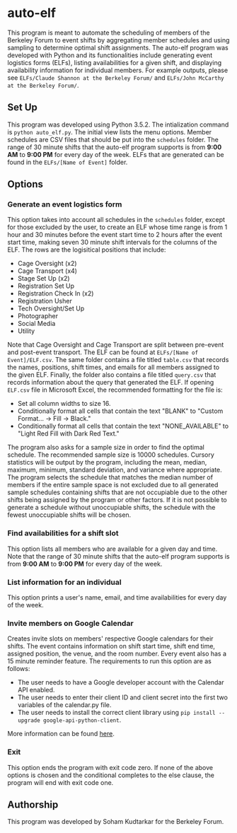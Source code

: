 # auto-elf

This program is meant to automate the scheduling of members of the Berkeley Forum to event shifts by aggregating member schedules and using sampling to determine optimal shift assignments. The auto-elf program was developed with Python and its functionalities include generating event logistics forms (ELFs), listing availabilities for a given shift, and displaying availability information for individual members. For example outputs, please see `ELFs/Claude Shannon at the Berkeley Forum/` and `ELFs/John McCarthy at the Berkeley Forum/`.

## Set Up

This program was developed using Python 3.5.2. The intialization command is `python auto_elf.py`. The initial view lists the menu options. Member schedules are CSV files that should be put into the `schedules` folder. The range of 30 minute shifts that the auto-elf program supports is from **9:00 AM** to **9:00 PM** for every day of the week. ELFs that are generated can be found in the `ELFs/[Name of Event]` folder.

## Options

### Generate an event logistics form

This option takes into account all schedules in the `schedules` folder, except for those excluded by the user, to create an ELF whose time range is from 1 hour and 30 minutes before the event start time to 2 hours after the event start time, making seven 30 minute shift intervals for the columns of the ELF. The rows are the logisitical positions that include:

* Cage Oversight (x2)
* Cage Transport (x4)
* Stage Set Up (x2)
* Registration Set Up
* Registration Check In (x2)
* Registration Usher
* Tech Oversight/Set Up
* Photographer
* Social Media
* Utility

Note that Cage Oversight and Cage Transport are split between pre-event and post-event transport. The ELF can be found at `ELFs/[Name of Event]/ELF.csv`. The same folder contains a file titled `table.csv` that records the names, positions, shift times, and emails for all members assigned to the given ELF. Finally, the folder also contains a file titled `query.csv` that records information about the query that generated the ELF. If opening `ELF.csv` file in Microsoft Excel, the recommended formatting for the file is:

* Set all column widths to size 16.
* Conditionally format all cells that contain the text "BLANK" to "Custom Format... -> Fill -> Black."
* Conditionally format all cells that contain the text "NONE_AVAILABLE" to "Light Red Fill with Dark Red Text."

The program also asks for a sample size in order to find the optimal schedule. The recommended sample size is 10000 schedules. Cursory statistics will be output by the program, including the mean, median, maximum, minimum, standard deviation, and variance where appropriate. The program selects the schedule that matches the median number of members if the entire sample space is not excluded due to all generated sample schedules containing shifts that are not occupiable due to the other shifts being assigned by the program or other factors. If it is not possible to generate a schedule without unoccupiable shifts, the schedule with the fewest unoccupiable shifts will be chosen.

### Find availabilities for a shift slot

This option lists all members who are available for a given day and time. Note that the range of 30 minute shifts that the auto-elf program supports is from **9:00 AM** to **9:00 PM** for every day of the week.

### List information for an individual

This option prints a user's name, email, and time availabilities for every day of the week.

### Invite members on Google Calendar

Creates invite slots on members' respective Google calendars for their shifts. The event contains information on shift start time, shift end time, assigned position, the venue, and the room number. Every event also has a 15 minute reminder feature. The requirements to run this option are as follows:

* The user needs to have a Google developer account with the Calendar API enabled.
* The user needs to enter their client ID and client secret into the first two variables of the calendar.py file.
* The user needs to install the correct client library using `pip install --upgrade google-api-python-client`.

More information can be found [here](https://developers.google.com/google-apps/calendar/quickstart/python).

### Exit

This option ends the program with exit code zero. If none of the above options is chosen and the conditional completes to the else clause, the program will end with exit code one.

## Authorship

This program was developed by Soham Kudtarkar for the Berkeley Forum.
